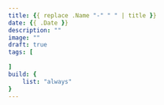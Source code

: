 ```yaml
---
title: {{ replace .Name "-" " " | title }}
date: {{ .Date }}
description: ""
image: ""
draft: true
tags: [
    
]
build: {
    list: "always"
}
---
```


<!--more-->

